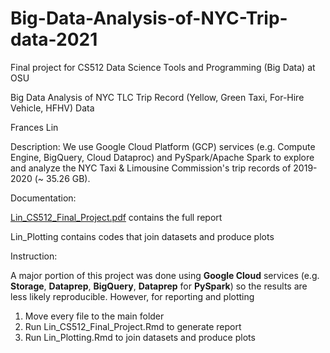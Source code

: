 # Big-Data-Analysis-of-NYC-Trip-data-2021
Final project for CS512 Data Science Tools and Programming (Big Data) at OSU

Big Data Analysis of NYC TLC Trip Record (Yellow, Green Taxi, For-Hire Vehicle, HFHV) Data

Frances Lin

Description: We use Google Cloud Platform (GCP) services (e.g. Compute Engine, BigQuery, Cloud Dataproc) and PySpark/Apache Spark to explore and analyze the NYC Taxi & Limousine Commission's trip records of 2019-2020 (~ 35.26 GB).

Documentation:

[Lin_CS512_Final_Project.pdf](https://github.com/franceslinyc/Big-Data-Analysis-of-NYC-Trip-data-2021/blob/main/analysis/Lin_CS512_Final_Project.pdf) contains the full report

Lin_Plotting contains codes that join datasets and produce plots

Instruction: 

A major portion of this project was done using **Google Cloud** services (e.g. **Storage**, **Dataprep**, **BigQuery**, **Dataprep** for **PySpark**) so the results are less likely reproducible. However, for reporting and plotting 

1. Move every file to the main folder 
2. Run Lin_CS512_Final_Project.Rmd to generate report
3. Run Lin_Plotting.Rmd to join datasets and produce plots




